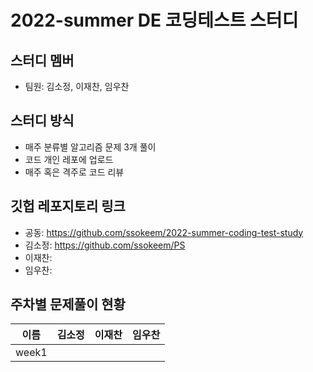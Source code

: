 # 2022-summer DE 코딩테스트 스터디

## 스터디 멤버
- 팀원: 김소정, 이재찬, 임우찬

## 스터디 방식
- 매주 분류별 알고리즘 문제 3개 풀이
- 코드 개인 레포에 업로드
- 매주 혹은 격주로 코드 리뷰

## 깃헙 레포지토리 링크
- 공동: https://github.com/ssokeem/2022-summer-coding-test-study
- 김소정: https://github.com/ssokeem/PS
- 이재찬:
- 임우찬:

## 주차별 문제풀이 현황
|이름|김소정|이재찬|임우찬|
|:---:|:---:|:---:|:---:|
|week1||||
